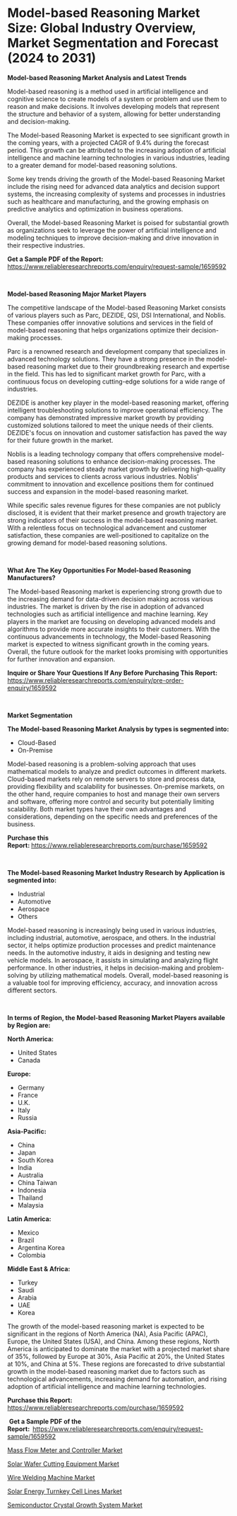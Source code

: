<p><h1>Model-based Reasoning Market Size: Global Industry Overview, Market Segmentation and Forecast (2024 to 2031)</h1></p><p><strong>Model-based Reasoning Market Analysis and Latest Trends</strong></p>
<p><p>Model-based reasoning is a method used in artificial intelligence and cognitive science to create models of a system or problem and use them to reason and make decisions. It involves developing models that represent the structure and behavior of a system, allowing for better understanding and decision-making.</p><p>The Model-based Reasoning Market is expected to see significant growth in the coming years, with a projected CAGR of 9.4% during the forecast period. This growth can be attributed to the increasing adoption of artificial intelligence and machine learning technologies in various industries, leading to a greater demand for model-based reasoning solutions.</p><p>Some key trends driving the growth of the Model-based Reasoning Market include the rising need for advanced data analytics and decision support systems, the increasing complexity of systems and processes in industries such as healthcare and manufacturing, and the growing emphasis on predictive analytics and optimization in business operations.</p><p>Overall, the Model-based Reasoning Market is poised for substantial growth as organizations seek to leverage the power of artificial intelligence and modeling techniques to improve decision-making and drive innovation in their respective industries.</p></p>
<p><strong>Get a Sample PDF of the Report:&nbsp;</strong> <a href="https://www.reliableresearchreports.com/enquiry/request-sample/1659592">https://www.reliableresearchreports.com/enquiry/request-sample/1659592</a></p>
<p>&nbsp;</p>
<p><strong>Model-based Reasoning Major Market Players</strong></p>
<p><p>The competitive landscape of the Model-based Reasoning Market consists of various players such as Parc, DEZIDE, QSI, DSI International, and Noblis. These companies offer innovative solutions and services in the field of model-based reasoning that helps organizations optimize their decision-making processes.</p><p>Parc is a renowned research and development company that specializes in advanced technology solutions. They have a strong presence in the model-based reasoning market due to their groundbreaking research and expertise in the field. This has led to significant market growth for Parc, with a continuous focus on developing cutting-edge solutions for a wide range of industries.</p><p>DEZIDE is another key player in the model-based reasoning market, offering intelligent troubleshooting solutions to improve operational efficiency. The company has demonstrated impressive market growth by providing customized solutions tailored to meet the unique needs of their clients. DEZIDE's focus on innovation and customer satisfaction has paved the way for their future growth in the market.</p><p>Noblis is a leading technology company that offers comprehensive model-based reasoning solutions to enhance decision-making processes. The company has experienced steady market growth by delivering high-quality products and services to clients across various industries. Noblis' commitment to innovation and excellence positions them for continued success and expansion in the model-based reasoning market.</p><p>While specific sales revenue figures for these companies are not publicly disclosed, it is evident that their market presence and growth trajectory are strong indicators of their success in the model-based reasoning market. With a relentless focus on technological advancement and customer satisfaction, these companies are well-positioned to capitalize on the growing demand for model-based reasoning solutions.</p></p>
<p>&nbsp;</p>
<p><strong>What Are The Key Opportunities For Model-based Reasoning Manufacturers?</strong></p>
<p><p>The Model-based Reasoning market is experiencing strong growth due to the increasing demand for data-driven decision making across various industries. The market is driven by the rise in adoption of advanced technologies such as artificial intelligence and machine learning. Key players in the market are focusing on developing advanced models and algorithms to provide more accurate insights to their customers. With the continuous advancements in technology, the Model-based Reasoning market is expected to witness significant growth in the coming years. Overall, the future outlook for the market looks promising with opportunities for further innovation and expansion.</p></p>
<p><strong>Inquire or Share Your Questions If Any Before Purchasing This Report:</strong> <a href="https://www.reliableresearchreports.com/enquiry/pre-order-enquiry/1659592">https://www.reliableresearchreports.com/enquiry/pre-order-enquiry/1659592</a></p>
<p>&nbsp;</p>
<p><strong>Market Segmentation</strong></p>
<p><strong>The Model-based Reasoning Market Analysis by types is segmented into:</strong></p>
<p><ul><li>Cloud-Based</li><li>On-Premise</li></ul></p>
<p><p>Model-based reasoning is a problem-solving approach that uses mathematical models to analyze and predict outcomes in different markets. Cloud-based markets rely on remote servers to store and process data, providing flexibility and scalability for businesses. On-premise markets, on the other hand, require companies to host and manage their own servers and software, offering more control and security but potentially limiting scalability. Both market types have their own advantages and considerations, depending on the specific needs and preferences of the business.</p></p>
<p><strong>Purchase this Report:&nbsp;</strong><a href="https://www.reliableresearchreports.com/purchase/1659592">https://www.reliableresearchreports.com/purchase/1659592</a></p>
<p>&nbsp;</p>
<p><strong>The Model-based Reasoning Market Industry Research by Application is segmented into:</strong></p>
<p><ul><li>Industrial</li><li>Automotive</li><li>Aerospace</li><li>Others</li></ul></p>
<p><p>Model-based reasoning is increasingly being used in various industries, including industrial, automotive, aerospace, and others. In the industrial sector, it helps optimize production processes and predict maintenance needs. In the automotive industry, it aids in designing and testing new vehicle models. In aerospace, it assists in simulating and analyzing flight performance. In other industries, it helps in decision-making and problem-solving by utilizing mathematical models. Overall, model-based reasoning is a valuable tool for improving efficiency, accuracy, and innovation across different sectors.</p></p>
<p>&nbsp;</p>
<p><strong>In terms of Region, the Model-based Reasoning Market Players available by Region are:</strong></p>
<p>
    <p> <strong> North America: </strong>
        <ul>
            <li>United States</li>
            <li>Canada</li>
        </ul>
        </p> 
    <p> <strong> Europe: </strong>
        <ul>
            <li>Germany</li>
            <li>France</li>
            <li>U.K.</li>
            <li>Italy</li>
            <li>Russia</li>
        </ul>
        </p> 
    <p> <strong> Asia-Pacific: </strong>
        <ul>
            <li>China</li>
            <li>Japan</li>
            <li>South Korea</li>
            <li>India</li>
            <li>Australia</li>
            <li>China Taiwan</li>
            <li>Indonesia</li>
            <li>Thailand</li>
            <li>Malaysia</li>
        </ul>
        </p> 
    <p> <strong> Latin America: </strong>
        <ul>
            <li>Mexico</li>
            <li>Brazil</li>
            <li>Argentina Korea</li>
            <li>Colombia</li>
        </ul>
        </p> 
    <p> <strong> Middle East & Africa: </strong>
        <ul>
            <li>Turkey</li>
            <li>Saudi</li>
            <li>Arabia</li>
            <li>UAE</li>
            <li>Korea</li>
        </ul>
    </p>
    </p>
<p><p>The growth of the model-based reasoning market is expected to be significant in the regions of North America (NA), Asia Pacific (APAC), Europe, the United States (USA), and China. Among these regions, North America is anticipated to dominate the market with a projected market share of 35%, followed by Europe at 30%, Asia Pacific at 20%, the United States at 10%, and China at 5%. These regions are forecasted to drive substantial growth in the model-based reasoning market due to factors such as technological advancements, increasing demand for automation, and rising adoption of artificial intelligence and machine learning technologies.</p></p>
<p><strong>Purchase this Report: </strong><a href="https://www.reliableresearchreports.com/purchase/1659592">https://www.reliableresearchreports.com/purchase/1659592</a></p>
<p>&nbsp;<strong>Get a Sample PDF of the Report:&nbsp;&nbsp;</strong><a href="https://www.reliableresearchreports.com/enquiry/request-sample/1659592">https://www.reliableresearchreports.com/enquiry/request-sample/1659592</a></p>
<p><strong></strong></p>
<p><p><a href="https://issuu.com/reportprime-2/docs/mass-flow-meter-and-controller-market-size-2030.pp">Mass Flow Meter and Controller Market</a></p><p><a href="https://github.com/Sarissaschmalingtr6fz2739/Market-Research-Report-List-1/blob/main/solar-wafer-cutting-equipment-market.md">Solar Wafer Cutting Equipment Market</a></p><p><a href="https://issuu.com/reportprime-2/docs/wire-welding-machine-market-size-2030.pptx">Wire Welding Machine Market</a></p><p><a href="https://github.com/jodemen/Market-Research-Report-List-1/blob/main/solar-energy-turnkey-cell-lines-market.md">Solar Energy Turnkey Cell Lines Market</a></p><p><a href="https://github.com/jj19131/Market-Research-Report-List-1/blob/main/semiconductor-crystal-growth-system-market.md">Semiconductor Crystal Growth System Market</a></p></p>